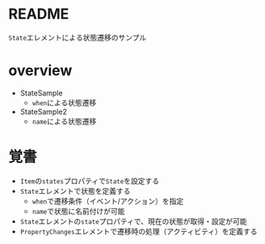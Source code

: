 # README

`State`エレメントによる状態遷移のサンプル

# overview

- StateSample
    - `when`による状態遷移
- StateSample2
    - `name`による状態遷移


# 覚書

- `Item`の`states`プロパティで`State`を設定する
- `State`エレメントで状態を定義する
    - `when`で遷移条件（イベント/アクション）を指定
    - `name`で状態に名前付けが可能
- `State`エレメントの`state`プロパティで、現在の状態が取得・設定が可能
- `PropertyChanges`エレメントで遷移時の処理（アクティビティ）を定義する
